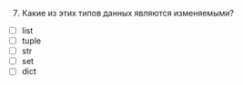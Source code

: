 7.	Какие из этих типов данных являются изменяемыми?
- [ ]	list
- [ ]	tuple
- [ ]	str
- [ ]	set
- [ ]	dict 
